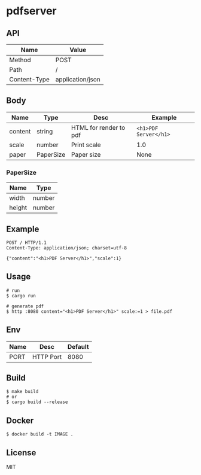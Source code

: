 # pdfserver

## API

| Name         | Value            |
|--------------|------------------|
| Method       | POST             |
| Path         | /                |
| Content-Type | application/json |

## Body

| Name    | Type      | Desc                   | Example               |
|---------|-----------|------------------------|-----------------------|
| content | string    | HTML for render to pdf | `<h1>PDF Server</h1>` |
| scale   | number    | Print scale            | 1.0                   |
| paper   | PaperSize | Paper size             | None                  |

### PaperSize

| Name   | Type   |
|--------|--------|
| width  | number |
| height | number |

## Example

```http
POST / HTTP/1.1
Content-Type: application/json; charset=utf-8

{"content":"<h1>PDF Server</h1>","scale":1}
```

## Usage

```shell
# run
$ cargo run

# generate pdf
$ http :8080 content="<h1>PDF Server</h1>" scale:=1 > file.pdf
```

## Env

| Name | Desc      | Default |
|------|-----------|---------|
| PORT | HTTP Port | 8080    |

## Build

```shell
$ make build
# or
$ cargo build --release
```

## Docker

```shell
$ docker build -t IMAGE .
```

## License

MIT
